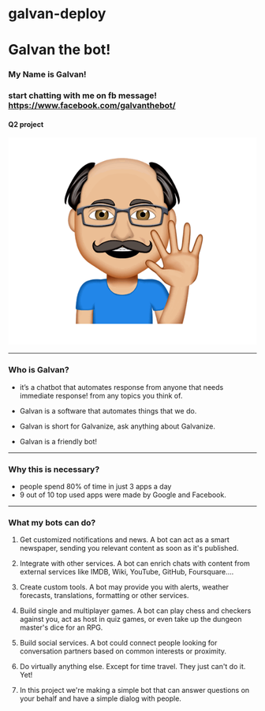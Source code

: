 # galvan-deploy

# Galvan the bot!


### My Name is Galvan!
### start chatting with me on fb message!  https://www.facebook.com/galvanthebot/

#### Q2 project
![](media/galvan.png)


__________________________________
### Who is  Galvan?
* it’s a chatbot that automates response from anyone that needs immediate response! from any topics you think of.

* Galvan is a software that automates things that we do.

* Galvan is short for Galvanize, ask anything about Galvanize.

* Galvan is a friendly bot!




----------------------------------------
### Why this is necessary?
*	people spend 80% of time in just 3 apps a day
*	9 out of 10 top used apps were made by Google and Facebook.
----------------------------------------
### What my bots can do?
1.	Get customized notifications and news. A bot can act as a smart newspaper, sending you relevant content as soon as it's published.

2.	Integrate with other services. A bot can enrich chats with content from external services like IMDB, Wiki, YouTube, GitHub, Foursquare....

3.	Create custom tools. A bot may provide you with alerts, weather forecasts, translations, formatting or other services.

4.	Build single and multiplayer games. A bot can play chess and checkers against you, act as host in quiz games, or even take up the dungeon master's dice for an RPG.

5.	Build social services. A bot could connect people looking for conversation partners based on common interests or proximity.

6.	Do virtually anything else. Except for time travel. They just can't do it. Yet!

7.	In this project we're making a simple bot that can answer questions on your behalf and have a simple dialog with people.
